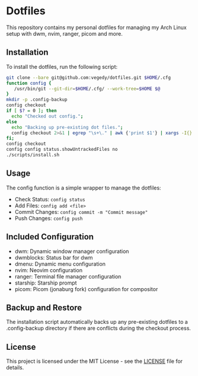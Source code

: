 # Dotfiles

This repository contains my personal dotfiles for managing my Arch Linux setup with dwm, nvim, ranger, picom and more.

## Installation

To install the dotfiles, run the following script:

```bash
git clone --bare git@github.com:vegedy/dotfiles.git $HOME/.cfg
function config {
   /usr/bin/git --git-dir=$HOME/.cfg/ --work-tree=$HOME $@
}
mkdir -p .config-backup
config checkout
if [ $? = 0 ]; then
  echo "Checked out config.";
else
  echo "Backing up pre-existing dot files.";
  config checkout 2>&1 | egrep "\s+\." | awk {'print $1'} | xargs -I{} mv {} .config-backup/{}
fi;
config checkout
config config status.showUntrackedFiles no
./scripts/install.sh
```

## Usage

The config function is a simple wrapper to manage the dotfiles:

- Check Status: ```config status```
- Add Files: ```config add <file>```
- Commit Changes: ```config commit -m "Commit message"```
- Push Changes: ```config push```

## Included Configuration

- dwm: Dynamic window manager configuration
- dwmblocks: Status bar for dwm
- dmenu: Dynamic menu configuration
- nvim: Neovim configuration
- ranger: Terminal file manager configuration
- starship: Starship prompt
- picom: Picom (jonaburg fork) configuration for compositor

## Backup and Restore

The installation script automatically backs up any pre-existing dotfiles to a .config-backup directory if there are conflicts during the checkout process.

## License

This project is licensed under the MIT License - see the [LICENSE](LICENSE) file for details.

